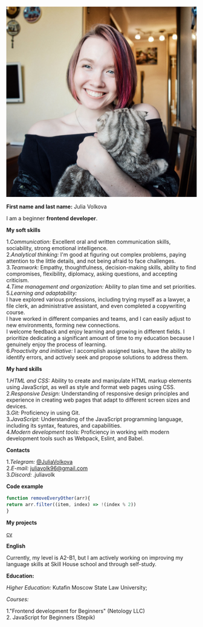 ![Фото](./IMG_20230627_180827.jpg)

**First name and last name:** Julia Volkova

I am a beginner **frontend developer**.

**My soft skills**  

1.*Communication:* Excellent oral and written communication skills, sociability, strong emotional intelligence.  
2.*Analytical thinking:* I'm good at figuring out complex problems, paying attention to the little details, and not being afraid to face challenges.  
3.*Teamwork:* Empathy, thoughtfulness, decision-making skills, ability to find compromises, flexibility, diplomacy, asking questions, and accepting criticism.  
4.*Time management and organization:* Ability to plan time and set priorities.  
5.*Learning and adaptability:*   
I have explored various professions, including trying myself as a lawyer, a file clerk, an administrative assistant, and even completed a copywriting course.   
I have worked in different companies and teams, and I can easily adjust to new environments, forming new connections.   
I welcome feedback and enjoy learning and growing in different fields. I prioritize dedicating a significant amount of time to my education because I genuinely enjoy the process of learning.  
6.*Proactivity and initiative:* I accomplish assigned tasks, have the ability to identify errors, and actively seek and propose solutions to address them.  

**My hard skills**

1.*HTML and CSS:* Ability to create and manipulate HTML markup elements using JavaScript, as well as style and format web pages using CSS.  
2.*Responsive Design:* Understanding of responsive design principles and experience in creating web pages that adapt to different screen sizes and devices.  
3.*Git:* Proficiency in using Git.  
3.*JavaScript:* Understanding of the JavaScript programming language, including its syntax, features, and capabilities.  
4.*Modern development tools:* Proficiency in working with modern development tools such as Webpack, Eslint, and Babel.  


**Contacts**

1.*Telegram:* [@JuliaVolkova ](https://t.me/JuliaVolkova)  
2.*E-mail:* juliavolk96@gmail.com    
3.*Discord:* .juliavolk  

**Code example**

```javascript
function removeEveryOther(arr){
return arr.filter((item, index) => !(index % 2))
}
```

**My projects**

[cv](https://github.com/juliavolk96/rsschool-cv/blob/gh-pages/cv.md)

**English**

Currently, my level is A2-B1, but I am actively working on improving my language skills at Skill House school and through self-study.  

**Education:**

*Higher Education:* Kutafin Moscow State Law University;  

*Courses:*

1."Frontend development for Beginners" (Netology LLC)  
2. JavaScript for Beginners (Stepik)  
